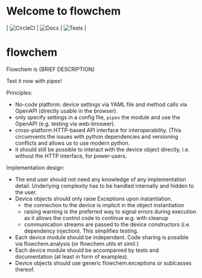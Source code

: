 Welcome to flowchem
===================

| ![CircleCI](https://circleci.com/gh/cambiegroup/flowchem.svg?style=svg) | 
![Docs](https://readthedocs.org/projects/flowchem/badge/?version=latest) |
![Tests](https://codecov.io/analytics/gh/cambiegroup/flowchem/settings/badge.svg) |

# flowchem
Flowchem is {BRIEF DESCRIPTION}




Test it now with pipex!

Principles:
- No-code platform: device settings via YAML file and method calls via OpenAPI (directly usable in the browser).
- only specify settings in a config file, `pipex` the module and use the OpenAPI (e.g. testing via web-broswer).
- cross-platform HTTP-based API interface for interoperability. (This circumvents the issues with python dependencies and versioning conflicts and allows us to use modern python.
- it should still be possible to interact with the device object directly, i.e. without the HTTP interface, for power-users.

Implementation design:
- The end user should not need any knowledge of any implementation detail. Underlying complexity has to be handled internally and hidden to the user. 
- Device objects should only raise Exceptions upon instantiation.
  - the connection to the device is implicit in the object instantiation
  - raising warning is the preferred way to signal errors during execution as it allows the control code to continue w.g. with cleanup
  - communication streams are passed to the device constructors (i.e. dependency injection). This simplifies testing.
- Each device module should be independent. Code sharing is possible via flowchem.analysis (or flowchem.utils et simil.) 
- Each device module should be accompanied by tests and documentation (at least in form of examples).
- Device objects should use generic flowchem.exceptions or sublcasses thereof.

